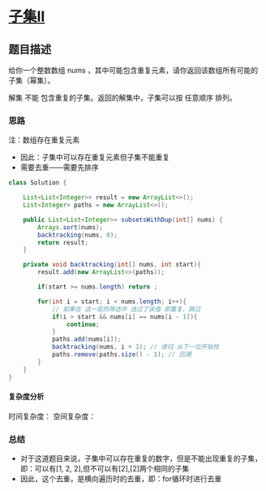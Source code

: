 # [子集II](子集II"[题目地址](https://leetcode.cn/problems/subsets-ii/description/)")

## 题目描述
给你一个整数数组 nums ，其中可能包含重复元素，请你返回该数组所有可能的 子集（幂集）。

解集 不能 包含重复的子集。返回的解集中，子集可以按 任意顺序 排列。

### 思路

注：数组存在重复元素
- 因此：子集中可以存在重复元素但子集不能重复
- 需要去重——需要先排序

```java
class Solution {

    List<List<Integer>> result = new ArrayList<>();
    List<Integer> paths = new ArrayList<>();

    public List<List<Integer>> subsetsWithDup(int[] nums) {
        Arrays.sort(nums);
        backtracking(nums, 0);
        return result;
    }

    private void backtracking(int[] nums, int start){
        result.add(new ArrayList<>(paths));

        if(start >= nums.length) return ;

        for(int i = start; i < nums.length; i++){
            // 如果在 这一层的筛选中 选过了该值 即重复，跳过
            if(i > start && nums[i] == nums[i - 1]){
                continue;
            }
            paths.add(nums[i]);
            backtracking(nums, i + 1); // 递归 从下一位开始找
            paths.remove(paths.size() - 1); // 回溯
        }
    }
}
```

#### 复杂度分析
时间复杂度：
空间复杂度：

### 总结
- 对于这道题目来说，子集中可以存在重复的数字，但是不能出现重复的子集，即：可以有[1, 2, 2],但不可以有[2],[2]两个相同的子集
- 因此，这个去重，是横向遍历时的去重，即：for循环时进行去重